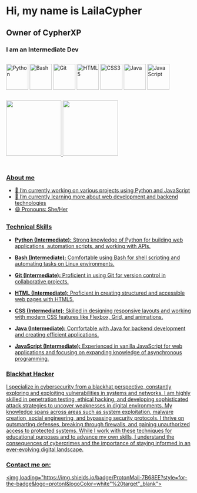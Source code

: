 # Hi, my name is LailaCypher 

## Owner of CypherXP

### I am an Intermediate Dev

##

<div style="display: inline_block">
  <img align="center" alt="Python" height="70" width="60" src="https://cdn.jsdelivr.net/gh/devicons/devicon@latest/icons/python/python-original.svg" />
  <img align="center" alt="Bash" height="70" width="60" src="https://cdn.jsdelivr.net/gh/devicons/devicon@latest/icons/bash/bash-original.svg" />
  <img align="center" alt="Git" height="70" width="60" src="https://cdn.jsdelivr.net/gh/devicons/devicon@latest/icons/git/git-original.svg" />
  <img align="center" alt="HTML5" height="70" width="60" src="https://cdn.jsdelivr.net/gh/devicons/devicon@latest/icons/html5/html5-original.svg" />
  <img align="center" alt="CSS3" height="70" width="60" src="https://cdn.jsdelivr.net/gh/devicons/devicon@latest/icons/css3/css3-original.svg" />
  <img align="center" alt="Java" height="70" width="60" src="https://cdn.jsdelivr.net/gh/devicons/devicon@latest/icons/java/java-original.svg" />
  <img align="center" alt="JavaScript" height="70" width="60" src="https://cdn.jsdelivr.net/gh/devicons/devicon@latest/icons/javascript/javascript-original.svg" />
</div>

##

<table>
  <a href="https://github.com/lailacypher">
  <img height="150em" src="https://github-readme-stats.vercel.app/api?username=lailacypher&show_icons=true&theme=tokyonight&include_all_commits=true&count_private=true"/>
  <img height="150em" src="https://github-readme-stats.vercel.app/api/top-langs/?username=lailacypher&layout=compact&langs_count=6&theme=tokyonight"/>
</table>

##

### About me
- 🔭 I’m currently working on various projects using Python and JavaScript
- 🌱 I’m currently learning more about web development and backend technologies
- 😄 Pronouns: She/Her

##

### Technical Skills
- **Python (Intermediate):**
  Strong knowledge of Python for building web applications, automation scripts, and working with APIs.
  
- **Bash (Intermediate):**
  Comfortable using Bash for shell scripting and automating tasks on Linux environments.

- **Git (Intermediate):**
  Proficient in using Git for version control in collaborative projects.

- **HTML (Intermediate):**
  Proficient in creating structured and accessible web pages with HTML5.

- **CSS (Intermediate):**
  Skilled in designing responsive layouts and working with modern CSS features like Flexbox, Grid, and animations.

- **Java (Intermediate):**
  Comfortable with Java for backend development and creating efficient applications.

- **JavaScript (Intermediate):**
  Experienced in vanilla JavaScript for web applications and focusing on expanding knowledge of asynchronous programming.

### Blackhat Hacker
I specialize in cybersecurity from a blackhat perspective, constantly exploring and exploiting vulnerabilities in systems and networks. I am highly skilled in penetration testing, ethical hacking, and developing sophisticated attack strategies to uncover weaknesses in digital environments. My knowledge spans across areas such as system exploitation, malware creation, social engineering, and bypassing security protocols. I thrive on outsmarting defenses, breaking through firewalls, and gaining unauthorized access to protected systems. While I work with these techniques for educational purposes and to advance my own skills, I understand the consequences of cybercrimes and the importance of staying informed in an ever-evolving digital landscape.


### Contact me on:

<a href="mailto:laila.cypher19@proton.me"><img loading="https://img.shields.io/badge/ProtonMail-7B68EE?style=for-the-badge&logo=protonl&logoColor=white"%20target"_blank"></a>
